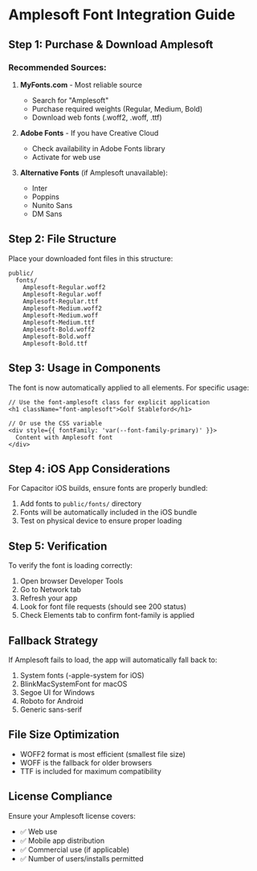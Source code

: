 # Amplesoft Font Integration Guide

## Step 1: Purchase & Download Amplesoft

### Recommended Sources:
1. **MyFonts.com** - Most reliable source
   - Search for "Amplesoft"
   - Purchase required weights (Regular, Medium, Bold)
   - Download web fonts (.woff2, .woff, .ttf)

2. **Adobe Fonts** - If you have Creative Cloud
   - Check availability in Adobe Fonts library
   - Activate for web use

3. **Alternative Fonts** (if Amplesoft unavailable):
   - Inter
   - Poppins
   - Nunito Sans
   - DM Sans

## Step 2: File Structure

Place your downloaded font files in this structure:
```
public/
  fonts/
    Amplesoft-Regular.woff2
    Amplesoft-Regular.woff
    Amplesoft-Regular.ttf
    Amplesoft-Medium.woff2
    Amplesoft-Medium.woff
    Amplesoft-Medium.ttf
    Amplesoft-Bold.woff2
    Amplesoft-Bold.woff
    Amplesoft-Bold.ttf
```

## Step 3: Usage in Components

The font is now automatically applied to all elements. For specific usage:

```tsx
// Use the font-amplesoft class for explicit application
<h1 className="font-amplesoft">Golf Stableford</h1>

// Or use the CSS variable
<div style={{ fontFamily: 'var(--font-family-primary)' }}>
  Content with Amplesoft font
</div>
```

## Step 4: iOS App Considerations

For Capacitor iOS builds, ensure fonts are properly bundled:

1. Add fonts to `public/fonts/` directory
2. Fonts will be automatically included in the iOS bundle
3. Test on physical device to ensure proper loading

## Step 5: Verification

To verify the font is loading correctly:

1. Open browser Developer Tools
2. Go to Network tab
3. Refresh your app
4. Look for font file requests (should see 200 status)
5. Check Elements tab to confirm font-family is applied

## Fallback Strategy

If Amplesoft fails to load, the app will automatically fall back to:
1. System fonts (-apple-system for iOS)
2. BlinkMacSystemFont for macOS
3. Segoe UI for Windows
4. Roboto for Android
5. Generic sans-serif

## File Size Optimization

- WOFF2 format is most efficient (smallest file size)
- WOFF is the fallback for older browsers
- TTF is included for maximum compatibility

## License Compliance

Ensure your Amplesoft license covers:
- ✅ Web use
- ✅ Mobile app distribution
- ✅ Commercial use (if applicable)
- ✅ Number of users/installs permitted